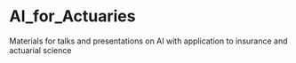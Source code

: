 # AI_for_Actuaries
Materials for talks and presentations on AI with application to insurance and actuarial science
